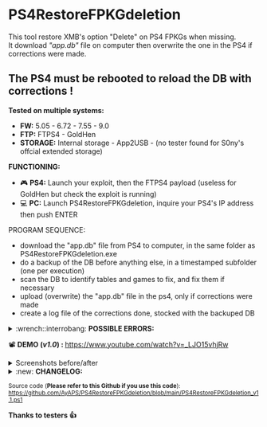 # PS4RestoreFPKGdeletion
This tool restore XMB's option "Delete" on PS4 FPKGs when missing.<br />
It download <i>"app.db"</i> file on computer then overwrite the one in the PS4 if corrections were made.
## The PS4 must be rebooted to reload the DB with corrections !

<b>Tested on multiple systems:<br /></b>
- <b>FW:</b> 5.05 - 6.72 - 7.55 - 9.0
- <b>FTP:</b> FTPS4 - GoldHen
- <b>STORAGE:</b> Internal storage - App2USB - (no tester found for S0ny's offcial extended storage)

<b>FUNCTIONING:</b>
- :video_game: <b>PS4:</b> Launch your exploit, then the FTPS4 payload (useless for GoldHen but check the exploit is running)
- :computer: <b>PC:</b> Launch PS4RestoreFPKGdeletion, inquire your PS4's IP address then push ENTER

PROGRAM SEQUENCE:
- download the "app.db" file from PS4 to computer, in the same folder as PS4RestoreFPKGdeletion.exe
- do a backup of the DB before anything else, in a timestamped subfolder (one per execution)
- scan the DB to identify tables and games to fix, and fix them if necessary
- upload (overwrite) the "app.db" file in the ps4, only if corrections were made
- create a log file of the corrections done, stocked with the backuped DB

<details><summary>:wrench::interrobang: <b>POSSIBLE ERRORS:</b></summary>
 <br /><li>https://raw.githubusercontent.com/AyAPS/PS4RestoreFPKGdeletion/main/1_DLL.PNG
 <br /><b>You must not modify program arborescence, nor move PS4RestoreFPKGdeletion.exe</b></li>
 <br /><li>https://raw.githubusercontent.com/AyAPS/PS4RestoreFPKGdeletion/main/2_pattern_IP.PNG
 <br />What you entered isn't an IP address, type a <b>real</b> IP address</li>
 <br /><li>https://raw.githubusercontent.com/AyAPS/PS4RestoreFPKGdeletion/main/3_PING.PNG
 <br />The IP address entered must'nt be the PS4's IP address, check your network and PS4 connectivity</li>
 <br /><li>https://raw.githubusercontent.com/AyAPS/PS4RestoreFPKGdeletion/main/4_PORT_FTP.PNG
 <br />Check that your PS4's exploit is running (GoldHen) or your PS4FTP payload is loaded</li>
 <br /><li>https://raw.githubusercontent.com/AyAPS/PS4RestoreFPKGdeletion/main/5_DOWNLOAD.PNG
 <br />This shouldn't happen, create an issue</li>
 <br /><li>https://raw.githubusercontent.com/AyAPS/PS4RestoreFPKGdeletion/main/6_UPLOAD.PNG
 <br />This shouldn't happen, create an issue</li>
</details>

:film_projector: <b>DEMO (<i>v1.0</i>) : </b> https://www.youtube.com/watch?v=_LJO15vhjRw

<details><summary>Screenshots before/after</summary>
https://raw.githubusercontent.com/AyAPS/PS4RestoreFPKGdeletion/main/1_BEFORE.PNG
<br />https://raw.githubusercontent.com/AyAPS/PS4RestoreFPKGdeletion/main/1_AFTER.PNG
<br />https://raw.githubusercontent.com/AyAPS/PS4RestoreFPKGdeletion/main/2_BEFORE.PNG
<br />https://raw.githubusercontent.com/AyAPS/PS4RestoreFPKGdeletion/main/2_AFTER.PNG
</details>

<details><summary>:new: <b>CHANGELOG:</b></summary>
<br /><i>v1.1 :</i>
<br /><br />SQLite dependency integrated, no more need to install System.Data.SQLite as a prerequisite. <b>Those who installed it can uninstall it</b>.
<br /><br />Removal of the use of the Internet Explorer engine (deprecated) in favor of <code>-UseBasicParsing</code> (<i><code>Invoke-WebRequest</code></i>).
<br /><br />Added check that entered IP is <b>really</b> an IP address.
<br /><br />:uk: translation added, if your Windows OS language isn't :fr:, program's text will be in :uk:
<br /><br />Tested on FW 9.0
<br />---------------------------------------------------------------------------------------------------------------------------------
<br /><br /><i>v1.0 :</i> https://github.com/AyAPS/PS4RestoreFPKGdeletion/blob/main/README_PS4RestoreFPKGdeletion_v1.0.md
</details>

<sub>Source code (<b>Please refer to this Github if you use this code</b>):
<br />https://github.com/AyAPS/PS4RestoreFPKGdeletion/blob/main/PS4RestoreFPKGdeletion_v1.1.ps1</sub>

<b>Thanks to testers :thumbsup:</b>
